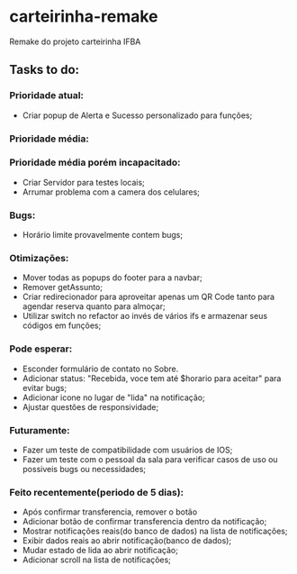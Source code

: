 # carteirinha-remake

Remake do projeto carteirinha IFBA

## Tasks to do:

### Prioridade atual:
- Criar popup de Alerta e Sucesso personalizado para funções;

### Prioridade média:

### Prioridade média porém incapacitado:

- Criar Servidor para testes locais;
- Arrumar problema com a camera dos celulares;

### Bugs:

- Horário limite provavelmente contem bugs;


### Otimizações:
- Mover todas as popups do footer para a navbar;
- Remover getAssunto;
- Criar redirecionador para aproveitar apenas um QR Code tanto para agendar reserva quanto para almoçar;
- Utilizar switch no refactor ao invés de vários ifs e armazenar seus códigos em funções;


### Pode esperar:

- Esconder formulário de contato no Sobre.
- Adicionar status: "Recebida, voce tem até $horario para aceitar" para evitar bugs;
- Adicionar icone no lugar de "lida" na notificação;
- Ajustar questões de responsividade;


### Futuramente:

- Fazer um teste de compatibilidade com usuários de IOS;
- Fazer um teste com o pessoal da sala para verificar casos de uso ou possiveis bugs ou necessidades;

### Feito recentemente(periodo de 5 dias):

- Após confirmar transferencia, remover o botão
- Adicionar botão de confirmar transferencia dentro da notificação;
- Mostrar notificações reais(do banco de dados) na lista de notificações;
- Exibir dados reais ao abrir notificação(banco de dados);
- Mudar estado de lida ao abrir notificação;
- Adicionar scroll na lista de notificações;
